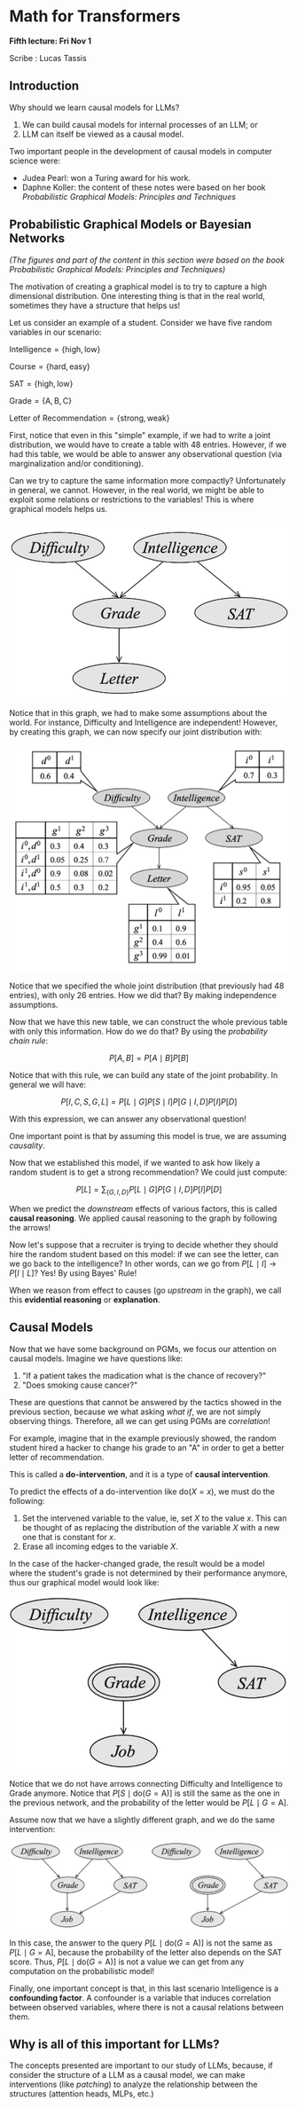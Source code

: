 # Math for Transformers

**Fifth lecture: Fri Nov 1**

Scribe : Lucas Tassis

## Introduction

Why should we learn causal models for LLMs?

1. We can build causal models for internal processes of an LLM; or
2. LLM can itself be viewed as a causal model.

Two important people in the development of causal models in computer science were:

- Judea Pearl: won a Turing award for his work.
- Daphne Koller: the content of these notes were based on her book *Probabilistic Graphical Models: Principles and Techniques*


## Probabilistic Graphical Models or Bayesian Networks

*(The figures and part of the content in this section were based on the book Probabilistic Graphical Models: Principles and Techniques)*

The motivation of creating a graphical model is to try to capture a high dimensional distribution. One interesting thing is that in the real world, sometimes they have a structure that helps us!

Let us consider an example of a student. Consider we have five random variables in our scenario:

$\mathrm{Intelligence} = \{\mathrm{high}, \mathrm{low}\}$

$\mathrm{Course} = \{\mathrm{hard}, \mathrm{easy}\}$

$\mathrm{SAT} = \{\mathrm{high}, \mathrm{low}\}$

$\mathrm{Grade} = \{\mathrm{A}, \mathrm{B}, \mathrm{C}\}$

$\text{Letter of Recommendation} = \{\mathrm{strong}, \mathrm{weak}\}$

First, notice that even in this "simple" example, if we had to write a joint distribution, we would have to create a table with 48 entries. However, if we had this table, we would be able to answer any observational question (via marginalization and/or conditioning).

Can we try to capture the same information more compactly? Unfortunately in general, we cannot.  However, in the real world, we might be able to exploit some relations or restrictions to the variables! This is where graphical models helps us. 

![](figures/L06_student_graph.png)

Notice that in this graph, we had to make some assumptions about the world. For instance, $\mathrm{Difficulty}$ and $\mathrm{Intelligence}$ are independent! However, by creating this graph, we can now specify our joint distribution with:

![](figures/L06_student_graph_tables.png)

Notice that we specified the whole joint distribution (that previously had 48 entries), with only 26 entries. How we did that? By making independence assumptions.

Now that we have this new table, we can construct the whole previous table with only this information. How do we do that? By using the *probability chain rule*:

$$P[A, B] = P[A \mid B] P[B]$$

Notice that with this rule, we can build any state of the joint probability. In general we will have:

$$P[I, C, S, G, L] = P[L \mid G] P[S \mid I] P[G \mid I, D] P[I] P[D]$$

With this expression, we can answer any observational question!

One important point is that by assuming this model is true, we are assuming *causality*.

Now that we established this model, if we wanted to ask how likely a random student is to get a strong recommendation? We could just compute:

$$P[L] = \sum_{\{G, I, D\}} P[L \mid G] P[G \mid I, D] P[I] P[D]$$

When we predict the *downstream* effects of various factors, this is called **causal reasoning**. We applied causal reasoning to the graph by following the arrows!

Now let's suppose that a recruiter is trying to decide whether they should hire the random student based on this model: if we can see the letter, can we go back to the intelligence? In other words, can we go from $P[L \mid I] \rightarrow P[I \mid L]$? Yes! By using Bayes' Rule!

When we reason from effect to causes (go *upstream* in the graph), we call this **evidential reasoning** or **explanation**.

## Causal Models

Now that we have some background on PGMs, we focus our attention on causal models. Imagine we have questions like:

1.  "If a patient takes the madication what is the chance of recovery?"
2. "Does smoking cause cancer?"

These are questions that cannot be answered by the tactics showed in the previous section, because we what asking *what if*, we are not simply observing things. Therefore, all we can get using PGMs are *correlation*!

For example, imagine that in the example previously showed, the random student hired a hacker to change his grade to an "A" in order to get a better letter of recommendation. 

This is called a **do-intervention**, and it is a type of **causal intervention**. 

To predict the effects of a do-intervention like $\mathrm{do(}X=x\mathrm{)}$, we must do the following:
1. Set the intervened variable to the value, ie, set $X$ to the value $x$.   This can be thought of as replacing the distribution of the variable $X$ with a new one that is constant for $x$.
1. Erase all incoming edges to the variable $X$.

In the case of the hacker-changed grade, the result would be a model where the student's grade is not determined by their performance anymore, thus our graphical model would look like:

![](figures/L06_student_grapg_mutilated.png)


Notice that we do not have arrows connecting $\mathrm{Difficulty}$ and $\mathrm{Intelligence}$ to $\mathrm{Grade}$ anymore. Notice that $P[S \mid \mathrm{do(}G=\mathrm{A})]$ is still the same as the one in the previous network, and the probability of the letter would be $P[L \mid \mathrm{}G=\mathrm{A}]$.

Assume now that we have a slightly different graph, and we do the same intervention:

![](figures/L06_student_graph_new.png)

In this case, the answer to the query $P[L \mid \mathrm{do(}G=\mathrm{A})]$ is not the same as $P[L \mid \mathrm{}G=\mathrm{A}]$, because the probability of the letter also depends on the SAT score. Thus, $P[L \mid \mathrm{do(}G=\mathrm{A})]$ is not a value we can get from any computation on the probabilistic model!

Finally, one important concept is that, in this last scenario $\mathrm{Intelligence}$ is a **confounding factor**. A confounder is a variable that induces correlation between observed variables, where there is not a causal relations between them.

## Why is all of this important for LLMs?

The concepts presented are important to our study of LLMs, because, if consider the structure of a LLM as a causal model, we can make interventions (like *patching*) to analyze the relationship between the structures (attention heads, MLPs, etc.)














